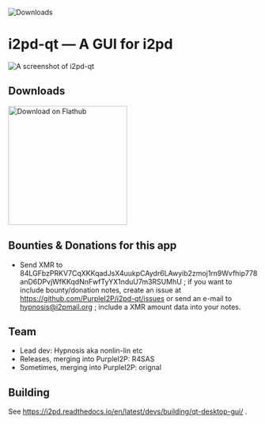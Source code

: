 ![Downloads](https://img.shields.io/flathub/downloads/website.i2pd.i2pd)

# i2pd-qt — A GUI for i2pd

![A screenshot of `i2pd-qt`](https://user-images.githubusercontent.com/19966907/184545373-5df5ce7d-6663-4550-ace6-ede24405d64e.png)

## Downloads

<a href='https://flathub.org/apps/details/website.i2pd.i2pd'><img width='240' alt='Download on Flathub' src='https://flathub.org/assets/badges/flathub-badge-en.png'/></a>

## Bounties &amp; Donations for this app

* Send XMR to 84LGFbzPRKV7CqXKKqadJsX4uukpCAydr6LAwyib2zmoj1rn9Wvfhip778anD6DPvjWfKKqdNnFwfTyYX1nduU7m3RSUMhU ; if you want to include bounty/donation notes, create an issue at https://github.com/PurpleI2P/i2pd-qt/issues or send an e-mail to hypnosis@i2pmail.org ; include a XMR amount data into your notes.

## Team

* Lead dev: Hypnosis aka nonlin-lin etc
* Releases, merging into PurpleI2P: R4SAS
* Sometimes, merging into PurpleI2P: orignal
  
## Building

See https://i2pd.readthedocs.io/en/latest/devs/building/qt-desktop-gui/ .
